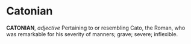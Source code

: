 # Catonian

**CATONIAN**, _adjective_ Pertaining to or resembling Cato, the Roman, who was remarkable for his severity of manners; grave; severe; inflexible.